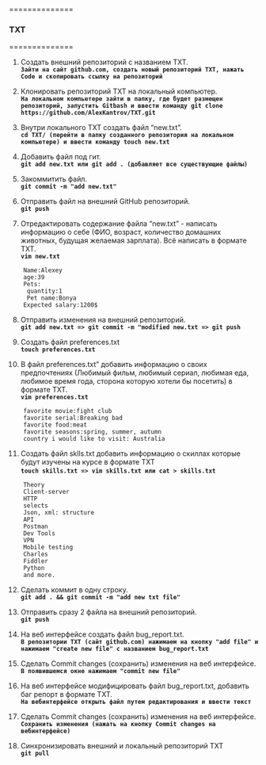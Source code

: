 ==============
### TXT
==============
1. Создать внешний репозиторий c названием TXT.  
**`Зайти на сайт github.com, создать новый репозиторий TXT, нажать Code и скопировать ссылку на репозиторий`**

2. Клонировать репозиторий TXT на локальный компьютер.  
**`На локальном компьютере зайти в папку, где будет размещен репозиторий, запустить Gitbash и ввести команду git clone https://github.com/AlexKantrov/TXT.git`**

3. Внутри локального TXT создать файл “new.txt”.  
**`cd TXT/ (перейти в папку созданного репозитория на локальном компьютере) и ввести команду touch new.txt`**

4. Добавить файл под гит.  
**`git add new.txt или git add . (добавляет все существующие файлы)`**

5. Закоммитить файл.  
**`git commit -m "add new.txt"`**

6. Отправить файл на внешний GitHub репозиторий.  
**`git push`**

7. Отредактировать содержание файла “new.txt” - написать информацию о себе (ФИО, возраст, количество домашних животных,
 будущая желаемая зарплата). Всё написать в формате TXT.  
**`vim new.txt`**
```
    Name:Alexey
    age:39
    Pets:
     quantity:1
     Pet name:Bonya
    Expected salary:1200$
```
8. Отправить изменения на внешний репозиторий.  
**`git add new.txt => git commit -m "modified new.txt => git push`**

9. Создать файл preferences.txt  
**`touch preferences.txt`**

10. В файл preferences.txt” добавить информацию о своих предпочтениях (Любимый фильм, любимый сериал, любимая еда,
 любимое время года, сторона которую хотели бы посетить) в формате TXT.  
**`vim preferences.txt`**
```
    favorite movie:fight club
    favorite serial:Breaking bad
    favorite food:meat
    favorite seasons:spring, summer, autumn
    country i would like to visit: Australia
```
11. Создать файл sklls.txt добавить информацию о скиллах которые будут изучены на курсе в формате TXT  
**`touch skills.txt => vim skills.txt или cat > skills.txt`**
```
    Theory
    Client-server
    HTTP
    selects
    Json, xml: structure
    API
    Postman
    Dev Tools
    VPN
    Mobile testing
    Charles
    Fiddler
    Python
    and more.
```
12. Сделать коммит в одну строку.  
**`git add . && git commit -m "add new txt file"`**
 
13. Отправить сразу 2 файла на внешний репозиторий.  
**`git push`**
 
14. На веб интерфейсе создать файл bug_report.txt.  
**`В репозитории TXT (сайт github.com) нажимаем на кнопку "add file" и нажимаем "create new file" с названием bug_report.txt`**

15. Сделать Commit changes (сохранить) изменения на веб интерфейсе.  
**`В появившемся окне нажимаем "commit new file"`**

16. На веб интерфейсе модифицировать файл bug_report.txt, добавить баг репорт в формате TXT.  
**`На вебинтерфейсе открыть файл путем редактирования и ввести текст`**

17. Сделать Commit changes (сохранить) изменения на веб интерфейсе.  
**`Сохранить изменения (нажать на кнопку Commit changes на вебинтерфейсе)`**
 
18. Синхронизировать внешний и локальный репозиторий TXT  
**`git pull`**

